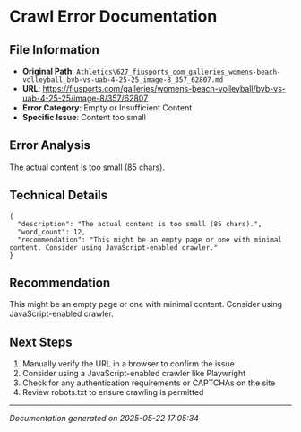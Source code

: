 # Crawl Error Documentation

## File Information
- **Original Path**: `Athletics\627_fiusports_com_galleries_womens-beach-volleyball_bvb-vs-uab-4-25-25_image-8_357_62807.md`
- **URL**: https://fiusports.com/galleries/womens-beach-volleyball/bvb-vs-uab-4-25-25/image-8/357/62807
- **Error Category**: Empty or Insufficient Content
- **Specific Issue**: Content too small

## Error Analysis
The actual content is too small (85 chars).

## Technical Details
```
{
  "description": "The actual content is too small (85 chars).",
  "word_count": 12,
  "recommendation": "This might be an empty page or one with minimal content. Consider using JavaScript-enabled crawler."
}
```

## Recommendation
This might be an empty page or one with minimal content. Consider using JavaScript-enabled crawler.

## Next Steps
1. Manually verify the URL in a browser to confirm the issue
2. Consider using a JavaScript-enabled crawler like Playwright
3. Check for any authentication requirements or CAPTCHAs on the site
4. Review robots.txt to ensure crawling is permitted

---
*Documentation generated on 2025-05-22 17:05:34*

